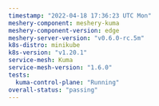 ```yaml
---
timestamp: "2022-04-18 17:36:23 UTC Mon"
meshery-component: meshery-kuma
meshery-component-version: edge
meshery-server-version: "v0.6.0-rc.5m"
k8s-distro: minikube
k8s-version: "v1.20.1"
service-mesh: Kuma
service-mesh-version: "1.6.0"
tests:
  kuma-control-plane: "Running"
overall-status: "passing"
---
```

